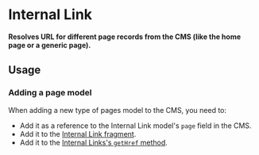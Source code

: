 # Internal Link

**Resolves URL for different page records from the CMS (like the home page or a generic page).**


## Usage

### Adding a page model

When adding a new type of pages model to the CMS, you need to:

- Add it as a reference to the Internal Link model's `page` field in the CMS.
- Add it to the [Internal Link fragment](./InternalLink.fragment.graphql).
- Add it to the [Internal Links's `getHref` method](./InternalLink.astro).
